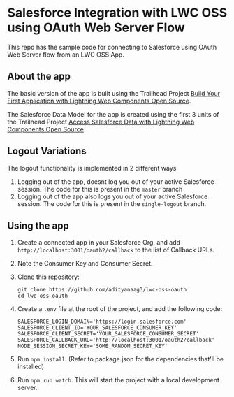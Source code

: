 # Salesforce Integration with LWC OSS using OAuth Web Server Flow

This repo has the sample code for connecting to Salesforce using OAuth Web Server flow from an LWC OSS App.

## About the app

The basic version of the app is built using the Trailhead Project [Build Your First Application with Lightning Web Components Open Source](https://trailhead.salesforce.com/content/learn/projects/build-your-first-app-with-lightning-web-components-open-source).

The Salesforce Data Model for the app is created using the first 3 units of the Trailhead Project [Access Salesforce Data with Lightning Web Components Open Source](https://trailhead.salesforce.com/content/learn/projects/access-salesforce-data-with-lightning-web-components-open-source/create-a-salesforce-environment).

## Logout Variations

The logout functionality is implemented in 2 different ways

1. Logging out of the app, doesnt log you out of your active Salesforce session. The code for this is present in the `master` branch
1. Logging out of the app also logs you out of your active Salesforce session. The code for this is present in the `single-logout` branch.

## Using the app

1. Create a connected app in your Salesforce Org, and add `http://localhost:3001/oauth2/callback` to the list of Callback URLs.

1. Note the Consumer Key and Consumer Secret.

1. Clone this repository:

    ```
    git clone https://github.com/adityanaag3/lwc-oss-oauth
    cd lwc-oss-oauth
    ```

1. Create a `.env` file at the root of the project, and add the following code:

    ```
    SALESFORCE_LOGIN_DOMAIN='https://login.salesforce.com'
    SALESFORCE_CLIENT_ID='YOUR_SALESFORCE_CONSUMER_KEY'
    SALESFORCE_CLIENT_SECRET='YOUR_SALESFORCE_CONSUMER_SECRET'
    SALESFORCE_CALLBACK_URL='http://localhost:3001/oauth2/callback'
    NODE_SESSION_SECRET_KEY='SOME_RANDOM_SECRET_KEY'
    ```

1. Run `npm install`. (Refer to package.json for the dependencies that'll be installed)

1. Run `npm run watch`. This will start the project with a local development server.
